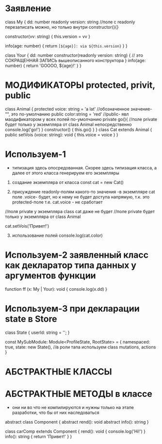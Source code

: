 # Заявление 
class My {
  dd: number
  readonly version: string  //поле с readonly перезаписать можно, но только внутри constructor(){}

  constructor(vv: string) {
    this.version = vv
  }

  info(age: number) {
    return `[${age}]: via ${this.version}`
  }
}

class Your {
  dd: number
  constructor(readonly version: string) {   // это СОКРАЩЕННАЯ ЗАПИСЬ вышеописанного конструктора
  }
  info(age: number) {
    return 'GOOOO, ${age}!'
  }
}

# МОДИФИКАТОРЫ protected, privit, public
class Animal {
  protected voice: string = 'a lat'    //обозначенное значение- "", это по-умолчанию
  public color:string = 'red'          //public- явл маодификатором у всех полей по-умолчанию
  private go(){                        //поле private будет только у экземпляра от class Animal непосредственно
    console.log('go!')
  }
  constructor() {
    this.go()
  }
}
class Cat extends Animal {
  public setVois (voice: string): void {
    this.voice = voice
  }
}

# Используем-1
- типизация здесь опосредованная.
Скорее здесь типизация класса, а далее от этого класса генерируем его экземпляры

1. создание экземпляра от класса
const cat = new Cat()

2. присуждение readonly-полям какого-то значения
-в экземпляре cat поле .voice- будет, но к нему  не будет доступа напрямую, т.к. это protected-поле
т.е. cat.voice  - не сработает

//поля private у экземпляра class cat даже не будет
//поле private будет только у экземпляра от class Animal

cat.setVois('Привет!')

3. использование полей
console.log(cat.color)





# Используем-2 заявленный класс как декларатор типа данных у аргументов функции
function ff (x: My | Your): void {
  console.log(x.dd)
}



# Используем-3 при декларации state в Store
class State {
  userId: string = '';
}

const MySubModule: Module<ProfileState, RootState> = {
  namespaced: true,
  state: new State(),     //в роли тапа используем class
  mutations,
  actions
}





# АБСТРАКТНЫЕ КЛАССЫ
# АБСТРАКТНЫЕ МЕТОДЫ в классе
- они ни во что не компилируются и нужны только на этапе разработки, что бы от них наследоваться

abstract class Component {
  abstract rend(): void
  abstract info(): string
}

class carComp extends Component {
  rend(): void {
    console.log('Hi!')
  }
  info(): string {
    return 'Привет!'
  }
}

























